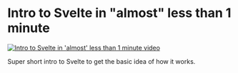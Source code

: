 # Intro to Svelte in "almost" less than 1 minute

[![Intro to Svelte in 'almost' less than 1 minute video](https://img.youtube.com/vi/cU8ZPBKaEwU/0.jpg)](https://youtu.be/cU8ZPBKaEwU "Intro to Svelte in 'almost' less than 1 minute")

Super short intro to Svelte to get the basic idea of how it works.
